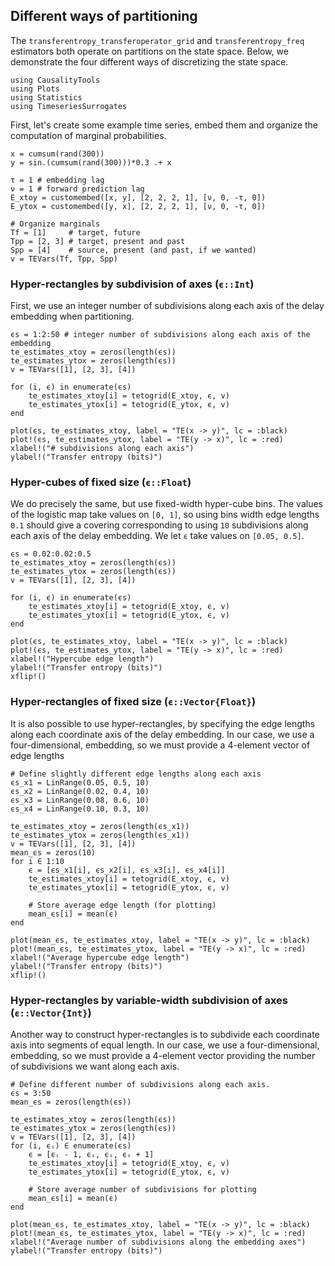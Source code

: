 ## Different ways of partitioning
The `transferentropy_transferoperator_grid` and `transferentropy_freq`
estimators both operate on partitions on the state space. Below, we demonstrate
the four different ways of discretizing the state space.

```@setup TE_partitioning_schemes
using CausalityTools
using Plots
using Statistics
using TimeseriesSurrogates
```

First, let's create some example time series, embed them and organize the
computation of marginal probabilities.

```@example TE_partitioning_schemes
x = cumsum(rand(300))
y = sin.(cumsum(rand(300)))*0.3 .+ x

τ = 1 # embedding lag
ν = 1 # forward prediction lag
E_xtoy = customembed([x, y], [2, 2, 2, 1], [ν, 0, -τ, 0])
E_ytox = customembed([y, x], [2, 2, 2, 1], [ν, 0, -τ, 0])

# Organize marginals
Tf = [1]     # target, future
Tpp = [2, 3] # target, present and past
Spp = [4]    # source, present (and past, if we wanted)
v = TEVars(Tf, Tpp, Spp)
```


### Hyper-rectangles by subdivision of axes (`ϵ::Int`)

First, we use an integer number of subdivisions along each axis of the delay
embedding when partitioning.

```@example TE_partitioning_schemes
ϵs = 1:2:50 # integer number of subdivisions along each axis of the embedding
te_estimates_xtoy = zeros(length(ϵs))
te_estimates_ytox = zeros(length(ϵs))
v = TEVars([1], [2, 3], [4])

for (i, ϵ) in enumerate(ϵs)
    te_estimates_xtoy[i] = tetogrid(E_xtoy, ϵ, v)
    te_estimates_ytox[i] = tetogrid(E_ytox, ϵ, v)
end

plot(ϵs, te_estimates_xtoy, label = "TE(x -> y)", lc = :black)
plot!(ϵs, te_estimates_ytox, label = "TE(y -> x)", lc = :red)
xlabel!("# subdivisions along each axis")
ylabel!("Transfer entropy (bits)")
```

### Hyper-cubes of fixed size (`ϵ::Float`)
We do precisely the same, but use fixed-width hyper-cube bins. The values of the
logistic map take values on `[0, 1]`, so using bins width edge lengths `0.1`
should give a covering corresponding to using `10` subdivisions along
each axis of the delay embedding. We let `ϵ` take values on `[0.05, 0.5]`.

```@example TE_partitioning_schemes
ϵs = 0.02:0.02:0.5
te_estimates_xtoy = zeros(length(ϵs))
te_estimates_ytox = zeros(length(ϵs))
v = TEVars([1], [2, 3], [4])

for (i, ϵ) in enumerate(ϵs)
    te_estimates_xtoy[i] = tetogrid(E_xtoy, ϵ, v)
    te_estimates_ytox[i] = tetogrid(E_ytox, ϵ, v)
end

plot(ϵs, te_estimates_xtoy, label = "TE(x -> y)", lc = :black)
plot!(ϵs, te_estimates_ytox, label = "TE(y -> x)", lc = :red)
xlabel!("Hypercube edge length")
ylabel!("Transfer entropy (bits)")
xflip!()
```

### Hyper-rectangles of fixed size (`ϵ::Vector{Float}`)

It is also possible to use hyper-rectangles, by specifying the edge lengths
along each coordinate axis of the delay embedding. In our case, we use a
four-dimensional, embedding, so we must provide a 4-element vector of edge
lengths

```@example TE_partitioning_schemes
# Define slightly different edge lengths along each axis
ϵs_x1 = LinRange(0.05, 0.5, 10)
ϵs_x2 = LinRange(0.02, 0.4, 10)
ϵs_x3 = LinRange(0.08, 0.6, 10)
ϵs_x4 = LinRange(0.10, 0.3, 10)

te_estimates_xtoy = zeros(length(ϵs_x1))
te_estimates_ytox = zeros(length(ϵs_x1))
v = TEVars([1], [2, 3], [4])
mean_ϵs = zeros(10)
for i ∈ 1:10
    ϵ = [ϵs_x1[i], ϵs_x2[i], ϵs_x3[i], ϵs_x4[i]]
    te_estimates_xtoy[i] = tetogrid(E_xtoy, ϵ, v)
    te_estimates_ytox[i] = tetogrid(E_ytox, ϵ, v)

    # Store average edge length (for plotting)
    mean_ϵs[i] = mean(ϵ)
end

plot(mean_ϵs, te_estimates_xtoy, label = "TE(x -> y)", lc = :black)
plot!(mean_ϵs, te_estimates_ytox, label = "TE(y -> x)", lc = :red)
xlabel!("Average hypercube edge length")
ylabel!("Transfer entropy (bits)")
xflip!()
```


### Hyper-rectangles by variable-width subdivision of axes (`ϵ::Vector{Int}`)

Another way to construct hyper-rectangles is to subdivide each
coordinate axis into segments of equal length. In our case, we use a
four-dimensional, embedding, so we must provide a 4-element vector providing
the number of subdivisions we want along each axis.

```@example TE_partitioning_schemes
# Define different number of subdivisions along each axis.
ϵs = 3:50
mean_ϵs = zeros(length(ϵs))

te_estimates_xtoy = zeros(length(ϵs))
te_estimates_ytox = zeros(length(ϵs))
v = TEVars([1], [2, 3], [4])
for (i, ϵᵢ) ∈ enumerate(ϵs)
    ϵ = [ϵᵢ - 1, ϵᵢ, ϵᵢ, ϵᵢ + 1]
    te_estimates_xtoy[i] = tetogrid(E_xtoy, ϵ, v)
    te_estimates_ytox[i] = tetogrid(E_ytox, ϵ, v)

    # Store average number of subdivisions for plotting
    mean_ϵs[i] = mean(ϵ)
end

plot(mean_ϵs, te_estimates_xtoy, label = "TE(x -> y)", lc = :black)
plot!(mean_ϵs, te_estimates_ytox, label = "TE(y -> x)", lc = :red)
xlabel!("Average number of subdivisions along the embedding axes")
ylabel!("Transfer entropy (bits)")
```
